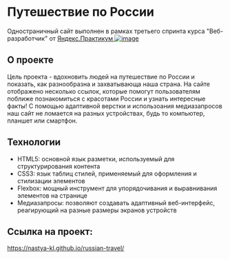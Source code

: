 # Путешествие по России
Одностраничный сайт выполнен в рамках третьего спринта курса "Веб-разработчик" от [Яндекс.Практикум ![image](https://i.ibb.co/BZWMYRt/image.png)](https://practicum.yandex.ru/)

## О проекте
Цель проекта - вдохновить людей на путешествие по России и показать, как разнообразна и захватывающа наша страна. На сайте отображено несколько ссылок, которые помогут пользователям поближе познакомиться с красотами России и узнать интересные факты! С помощью адаптивной верстки и использоания медиазапросов наш сайт не ломается на разных устройствах, будь то компьютер, планшет или смартфон. 

## Технологии
- HTML5: основной язык разметки, используемый для структурирования контента
- CSS3: язык таблиц стилей, применяемый для оформления и стилизации элементов
- Flexbox: мощный инструмент для упорядочивания и выравнивания элементов на странице
- Медиазапросы: позволяют создавать адаптивный веб-интерфейс, реагирующий на разные размеры экранов устройств

## Ссылка на проект:
https://nastya-kl.github.io/russian-travel/

